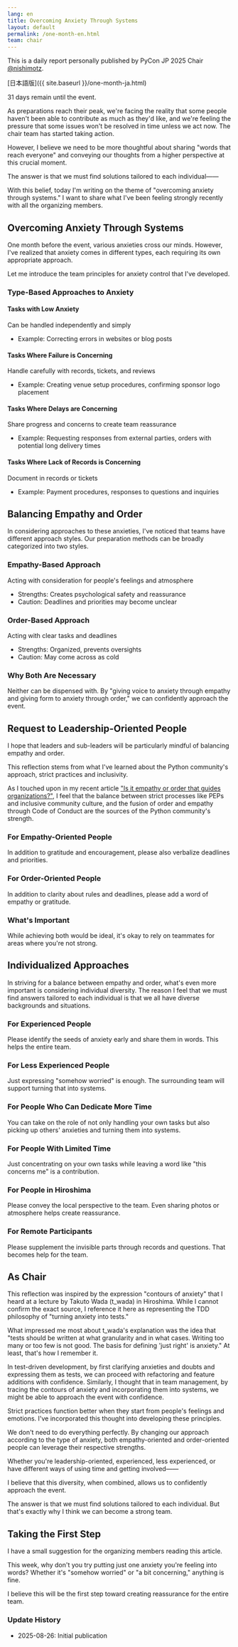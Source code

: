 ```yaml
---
lang: en
title: Overcoming Anxiety Through Systems
layout: default
permalink: /one-month-en.html
team: chair
---
```


This is a daily report personally published by PyCon JP 2025 Chair [@nishimotz](https://d.nishimotz.com/aboutme).

[日本語版]({{ site.baseurl }}/one-month-ja.html)

31 days remain until the event.

As preparations reach their peak, we're facing the reality that some people haven't been able to contribute as much as they'd like, and we're feeling the pressure that some issues won't be resolved in time unless we act now. The chair team has started taking action.

However, I believe we need to be more thoughtful about sharing "words that reach everyone" and conveying our thoughts from a higher perspective at this crucial moment.

The answer is that we must find solutions tailored to each individual——

With this belief, today I'm writing on the theme of "overcoming anxiety through systems." I want to share what I've been feeling strongly recently with all the organizing members.

## Overcoming Anxiety Through Systems

One month before the event, various anxieties cross our minds. However, I've realized that anxiety comes in different types, each requiring its own appropriate approach.

Let me introduce the team principles for anxiety control that I've developed.

### Type-Based Approaches to Anxiety

#### Tasks with Low Anxiety
Can be handled independently and simply
- Example: Correcting errors in websites or blog posts

#### Tasks Where Failure is Concerning
Handle carefully with records, tickets, and reviews
- Example: Creating venue setup procedures, confirming sponsor logo placement

#### Tasks Where Delays are Concerning
Share progress and concerns to create team reassurance
- Example: Requesting responses from external parties, orders with potential long delivery times

#### Tasks Where Lack of Records is Concerning
Document in records or tickets
- Example: Payment procedures, responses to questions and inquiries

## Balancing Empathy and Order

In considering approaches to these anxieties, I've noticed that teams have different approach styles. Our preparation methods can be broadly categorized into two styles.

### Empathy-Based Approach

Acting with consideration for people's feelings and atmosphere

- Strengths: Creates psychological safety and reassurance
- Caution: Deadlines and priorities may become unclear

### Order-Based Approach

Acting with clear tasks and deadlines

- Strengths: Organized, prevents oversights
- Caution: May come across as cold

### Why Both Are Necessary

Neither can be dispensed with.
By "giving voice to anxiety through empathy and giving form to anxiety through order," we can confidently approach the event.

## Request to Leadership-Oriented People

I hope that leaders and sub-leaders will be particularly mindful of balancing empathy and order.

This reflection stems from what I've learned about the Python community's approach, strict practices and inclusivity.

As I touched upon in my recent article ["Is it empathy or order that guides organizations?"](https://note.com/24motz/n/ndec5a4415340), I feel that the balance between strict processes like PEPs and inclusive community culture, and the fusion of order and empathy through Code of Conduct are the sources of the Python community's strength.

### For Empathy-Oriented People

In addition to gratitude and encouragement, please also verbalize deadlines and priorities.

### For Order-Oriented People

In addition to clarity about rules and deadlines, please add a word of empathy or gratitude.

### What's Important

While achieving both would be ideal, it's okay to rely on teammates for areas where you're not strong.

## Individualized Approaches

In striving for a balance between empathy and order, what's even more important is considering individual diversity. The reason I feel that we must find answers tailored to each individual is that we all have diverse backgrounds and situations.

### For Experienced People

Please identify the seeds of anxiety early and share them in words. This helps the entire team.

### For Less Experienced People

Just expressing "somehow worried" is enough. The surrounding team will support turning that into systems.

### For People Who Can Dedicate More Time

You can take on the role of not only handling your own tasks but also picking up others' anxieties and turning them into systems.

### For People With Limited Time

Just concentrating on your own tasks while leaving a word like "this concerns me" is a contribution.

### For People in Hiroshima

Please convey the local perspective to the team. Even sharing photos or atmosphere helps create reassurance.

### For Remote Participants

Please supplement the invisible parts through records and questions. That becomes help for the team.

## As Chair

This reflection was inspired by the expression "contours of anxiety" that I heard at a lecture by Takuto Wada (t_wada) in Hiroshima. While I cannot confirm the exact source, I reference it here as representing the TDD philosophy of "turning anxiety into tests."

What impressed me most about t_wada's explanation was the idea that "tests should be written at what granularity and in what cases. Writing too many or too few is not good. The basis for defining 'just right' is anxiety." At least, that's how I remember it.

In test-driven development, by first clarifying anxieties and doubts and expressing them as tests, we can proceed with refactoring and feature additions with confidence. Similarly, I thought that in team management, by tracing the contours of anxiety and incorporating them into systems, we might be able to approach the event with confidence.

Strict practices function better when they start from people's feelings and emotions. I've incorporated this thought into developing these principles.

We don't need to do everything perfectly.
By changing our approach according to the type of anxiety, both empathy-oriented and order-oriented people can leverage their respective strengths.

Whether you're leadership-oriented, experienced, less experienced, or have different ways of using time and getting involved——

I believe that this diversity, when combined, allows us to confidently approach the event.

The answer is that we must find solutions tailored to each individual.
But that's exactly why I think we can become a strong team.

## Taking the First Step

I have a small suggestion for the organizing members reading this article.

This week, why don't you try putting just one anxiety you're feeling into words? Whether it's "somehow worried" or "a bit concerning," anything is fine.

I believe this will be the first step toward creating reassurance for the entire team.

### Update History

- 2025-08-26: Initial publication